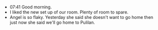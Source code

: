 - 07:41 Good morning.
- I liked the new set up of our room. Plenty of room to spare.
- Angel is so flaky. Yesterday she said she doesn't want to go home then just now she said we'll go home to Pulilan.